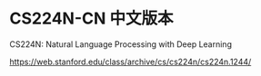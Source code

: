 # CS224N-CN 中文版本

CS224N: Natural Language Processing with Deep Learning

https://web.stanford.edu/class/archive/cs/cs224n/cs224n.1244/

